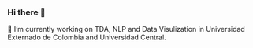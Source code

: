 ### Hi there 👋
🔭 I’m currently working on TDA, NLP and Data Visulization in Universidad Externado de Colombia and Universidad Central.
<!--
**Izainea/izainea** is a ✨ _special_ ✨ repository because its `README.md` (this file) appears on your GitHub profile.

Here are some ideas to get you started:

- 🔭 I’m currently working on TDA, NLP and Data Visulization in Universidad Externado de Colombia and Universidad Central.
- 🌱 I’m currently learning ...
- 👯 I’m looking to collaborate on ...
- 🤔 I’m looking for help with ...
- 💬 Ask me about ...
- 📫 How to reach me: ...
- 😄 Pronouns: ...
- ⚡ Fun fact: ...
-->
